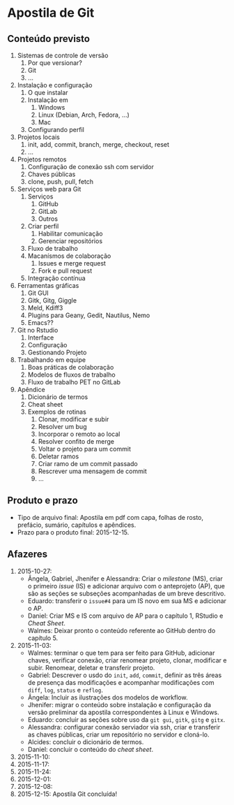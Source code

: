# Apostila de Git

## Conteúdo previsto

1. Sistemas de controle de versão
   1. Por que versionar?
   2. Git
   3. ...
2. Instalação e configuração
   1. O que instalar
   2. Instalação em
      1. Windows
      2. Linux (Debian, Arch, Fedora, ...)
      3. Mac
   3. Configurando perfil
3. Projetos locais
   1. init, add, commit, branch, merge, checkout, reset
   2. ...
4. Projetos remotos
   1. Configuração de conexão ssh com servidor
   2. Chaves públicas
   3. clone, push, pull, fetch
5. Serviços web para Git
   1. Serviços
      1. GitHub
      2. GitLab
      3. Outros
   2. Criar perfil
      1. Habilitar comunicação
      2. Gerenciar repositórios
   3. Fluxo de trabalho
   4. Macanísmos de colaboração
      1. Issues e merge request
      2. Fork e pull request
   5. Integração contínua
6. Ferramentas gráficas
   1. Git GUI
   2. Gitk, Gitg, Giggle
   3. Meld, Kdiff3
   4. Plugins para Geany, Gedit, Nautilus, Nemo
   5. Emacs??
7. Git no Rstudio
   1. Interface
   2. Configuração
   3. Gestionando Projeto
8. Trabalhando em equipe
   1. Boas práticas de colaboração
   2. Modelos de fluxos de trabalho
   3. Fluxo de trabalho PET no GitLab
9. Apêndice
   1. Dicionário de termos
   2. Cheat sheet
   3. Exemplos de rotinas
      1. Clonar, modificar e subir
      2. Resolver um bug
      3. Incorporar o remoto ao local
      4. Resolver confito de merge
      5. Voltar o projeto para um commit
      6. Deletar ramos
      7. Criar ramo de um commit passado
      8. Rescrever uma mensagem de commit
      9. ...

## Produto e prazo

  + Tipo de arquivo final: Apostila em pdf com capa, folhas de rosto,
    prefácio, sumário, capítulos e apêndices.
  + Prazo para o produto final: 2015-12-15.

## Afazeres

1. 2015-10-27:
   + Ângela, Gabriel, Jhenifer e Alessandra: Criar o *milestone* (MS),
     criar o primeiro *issue* (IS) e adicionar arquivo com o anteprojeto
     (AP), que são as seções se subseções acompanhadas de um breve
     descritivo.
   + Eduardo: transferir o `issue#4` para um IS novo em sua MS e
     adicionar o AP.
   + Daniel: Criar MS e IS com arquivo de AP para o capítulo 1, RStudio
     e *Cheat Sheet*.
   + Walmes: Deixar pronto o conteúdo referente ao GitHub dentro do
     capítulo 5.
2. 2015-11-03:
   + Walmes: terminar o que tem para ser feito para GitHub, adicionar
     chaves, verificar conexão, criar renomear projeto, clonar,
     modificar e subir. Renomear, deletar e transferir projeto.
   + Gabriel: Descrever o usdo do `init`, `add`, `commit`, definir as
     três áreas de presença das modificações e acompanhar modificações
     com `diff`, `log`, `status` e `reflog`.
   + Ângela: Incluir as ilustrações dos modelos de workflow.
   + Jhenifer: migrar o conteúdo sobre instalação e configuração da
     versão preliminar da apostila correspondentes à Linux e Windows.
   + Eduardo: concluir as seções sobre uso da `git gui`, `gitk`, `gitg`
     e `gitx`.
   + Alessandra: configurar conexão serviador via ssh, criar e
     transferir as chaves públicas, criar um repositório no servidor e
     cloná-lo.
   + Alcides: concluir o dicionário de termos.
   + Daniel: concluir o conteúdo do *cheat sheet*.
3. 2015-11-10:
4. 2015-11-17:
5. 2015-11-24:
6. 2015-12-01:
7. 2015-12-08:
8. 2015-12-15: Apostila Git concluída!
